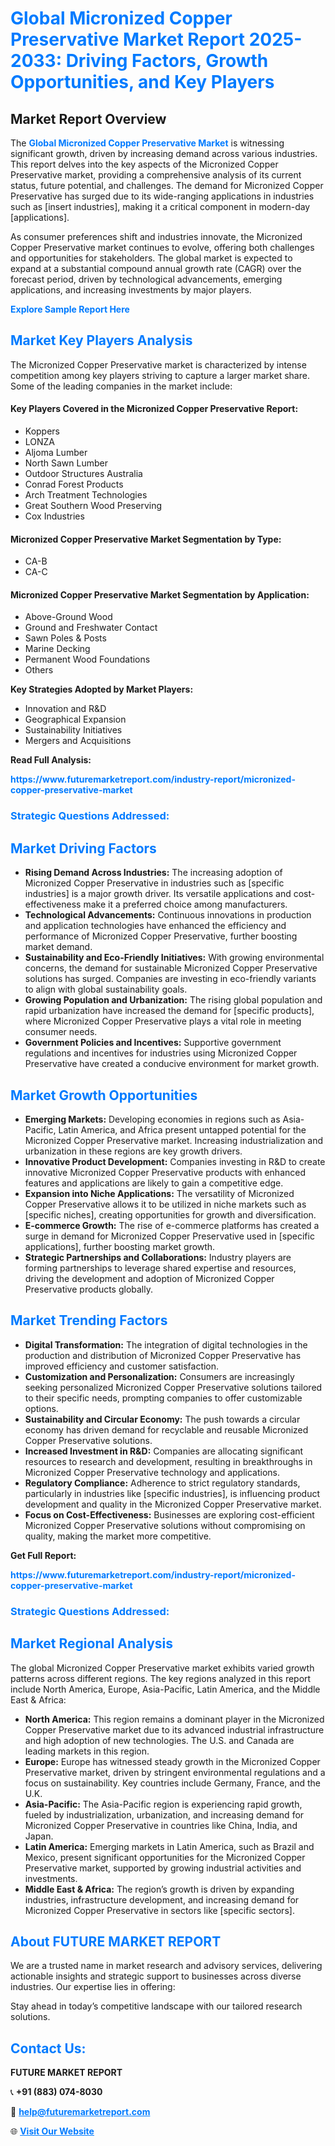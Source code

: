 <h1 style="color: #007BFF;">Global Micronized Copper Preservative Market Report 2025-2033: Driving Factors, Growth Opportunities, and Key Players</h1>

<section id="overview">
<h2>Market Report Overview</h2>
<p>The <a href="https://www.futuremarketreport.com/industry-report/micronized-copper-preservative-market" style="color: #007BFF; text-decoration: none;"><strong>Global Micronized Copper Preservative Market</strong></a> is witnessing significant growth, driven by increasing demand across various industries. This report delves into the key aspects of the Micronized Copper Preservative market, providing a comprehensive analysis of its current status, future potential, and challenges. The demand for Micronized Copper Preservative has surged due to its wide-ranging applications in industries such as [insert industries], making it a critical component in modern-day [applications].</p>
<p>As consumer preferences shift and industries innovate, the Micronized Copper Preservative market continues to evolve, offering both challenges and opportunities for stakeholders. The global market is expected to expand at a substantial compound annual growth rate (CAGR) over the forecast period, driven by technological advancements, emerging applications, and increasing investments by major players.</p>
</section>

<section id="overview">
<p><a href="https://www.futuremarketreport.com/request-sample/reportId=102968" style="color: #007BFF; text-decoration: none;"><strong>Explore Sample Report Here</strong></a></p>
</section>

<section id="key-players">
<h2 style="color: #007BFF;">Market Key Players Analysis</h2>
<p>The Micronized Copper Preservative market is characterized by intense competition among key players striving to capture a larger market share. Some of the leading companies in the market include:</p>
<h4>Key Players Covered in the Micronized Copper Preservative Report:</h4>
<ul><li>Koppers</li><li>LONZA</li><li>Aljoma Lumber</li><li>North Sawn Lumber</li><li>Outdoor Structures Australia</li><li>Conrad Forest Products</li><li>Arch Treatment Technologies</li><li>Great Southern Wood Preserving</li><li>Cox Industries</li></ul>
<h4>Micronized Copper Preservative Market Segmentation by Type:</h4>
<ul><li>CA-B</li><li>CA-C</li></ul>

<h4>Micronized Copper Preservative Market Segmentation by Application:</h4>
<ul><li>Above-Ground Wood</li><li>Ground and Freshwater Contact</li><li>Sawn Poles &amp; Posts</li><li>Marine Decking</li><li>Permanent Wood Foundations</li><li>Others</li></ul>
<p><strong>Key Strategies Adopted by Market Players:</strong></p>
<ul>
<li>Innovation and R&D</li>
<li>Geographical Expansion</li>
<li>Sustainability Initiatives</li>
<li>Mergers and Acquisitions</li>
</ul>
</section>

<section>
<p><strong>Read Full Analysis: </strong></p><a href="https://www.futuremarketreport.com/industry-report/micronized-copper-preservative-market" style="color: #007BFF; text-decoration: none;"><strong>https://www.futuremarketreport.com/industry-report/micronized-copper-preservative-market</strong></a>
<h3 style="color: #007BFF;">Strategic Questions Addressed:</h3>
</section>

<section id="driving-factors">
<h2 style="color: #007BFF;">Market Driving Factors</h2>
<ul>
<li><strong>Rising Demand Across Industries:</strong> The increasing adoption of Micronized Copper Preservative in industries such as [specific industries] is a major growth driver. Its versatile applications and cost-effectiveness make it a preferred choice among manufacturers.</li>
<li><strong>Technological Advancements:</strong> Continuous innovations in production and application technologies have enhanced the efficiency and performance of Micronized Copper Preservative, further boosting market demand.</li>
<li><strong>Sustainability and Eco-Friendly Initiatives:</strong> With growing environmental concerns, the demand for sustainable Micronized Copper Preservative solutions has surged. Companies are investing in eco-friendly variants to align with global sustainability goals.</li>
<li><strong>Growing Population and Urbanization:</strong> The rising global population and rapid urbanization have increased the demand for [specific products], where Micronized Copper Preservative plays a vital role in meeting consumer needs.</li>
<li><strong>Government Policies and Incentives:</strong> Supportive government regulations and incentives for industries using Micronized Copper Preservative have created a conducive environment for market growth.</li>
</ul>
</section>

<section id="growth-opportunities">
<h2 style="color: #007BFF;">Market Growth Opportunities</h2>
<ul>
<li><strong>Emerging Markets:</strong> Developing economies in regions such as Asia-Pacific, Latin America, and Africa present untapped potential for the Micronized Copper Preservative market. Increasing industrialization and urbanization in these regions are key growth drivers.</li>
<li><strong>Innovative Product Development:</strong> Companies investing in R&D to create innovative Micronized Copper Preservative products with enhanced features and applications are likely to gain a competitive edge.</li>
<li><strong>Expansion into Niche Applications:</strong> The versatility of Micronized Copper Preservative allows it to be utilized in niche markets such as [specific niches], creating opportunities for growth and diversification.</li>
<li><strong>E-commerce Growth:</strong> The rise of e-commerce platforms has created a surge in demand for Micronized Copper Preservative used in [specific applications], further boosting market growth.</li>
<li><strong>Strategic Partnerships and Collaborations:</strong> Industry players are forming partnerships to leverage shared expertise and resources, driving the development and adoption of Micronized Copper Preservative products globally.</li>
</ul>
</section>

<section id="trending-factors">
<h2 style="color: #007BFF;">Market Trending Factors</h2>
<ul>
<li><strong>Digital Transformation:</strong> The integration of digital technologies in the production and distribution of Micronized Copper Preservative has improved efficiency and customer satisfaction.</li>
<li><strong>Customization and Personalization:</strong> Consumers are increasingly seeking personalized Micronized Copper Preservative solutions tailored to their specific needs, prompting companies to offer customizable options.</li>
<li><strong>Sustainability and Circular Economy:</strong> The push towards a circular economy has driven demand for recyclable and reusable Micronized Copper Preservative solutions.</li>
<li><strong>Increased Investment in R&D:</strong> Companies are allocating significant resources to research and development, resulting in breakthroughs in Micronized Copper Preservative technology and applications.</li>
<li><strong>Regulatory Compliance:</strong> Adherence to strict regulatory standards, particularly in industries like [specific industries], is influencing product development and quality in the Micronized Copper Preservative market.</li>
<li><strong>Focus on Cost-Effectiveness:</strong> Businesses are exploring cost-efficient Micronized Copper Preservative solutions without compromising on quality, making the market more competitive.</li>
</ul>
</section>

<section>
<p><strong>Get Full Report: </strong></p><a href="https://www.futuremarketreport.com/industry-report/micronized-copper-preservative-market" style="color: #007BFF; text-decoration: none;"><strong>https://www.futuremarketreport.com/industry-report/micronized-copper-preservative-market</strong></a>
<h3 style="color: #007BFF;">Strategic Questions Addressed:</h3>
</section>


<section id="regional-analysis">
<h2 style="color: #007BFF;">Market Regional Analysis</h2>
<p>The global Micronized Copper Preservative market exhibits varied growth patterns across different regions. The key regions analyzed in this report include North America, Europe, Asia-Pacific, Latin America, and the Middle East & Africa:</p>
<ul>
<li><strong>North America:</strong> This region remains a dominant player in the Micronized Copper Preservative market due to its advanced industrial infrastructure and high adoption of new technologies. The U.S. and Canada are leading markets in this region.</li>
<li><strong>Europe:</strong> Europe has witnessed steady growth in the Micronized Copper Preservative market, driven by stringent environmental regulations and a focus on sustainability. Key countries include Germany, France, and the U.K.</li>
<li><strong>Asia-Pacific:</strong> The Asia-Pacific region is experiencing rapid growth, fueled by industrialization, urbanization, and increasing demand for Micronized Copper Preservative in countries like China, India, and Japan.</li>
<li><strong>Latin America:</strong> Emerging markets in Latin America, such as Brazil and Mexico, present significant opportunities for the Micronized Copper Preservative market, supported by growing industrial activities and investments.</li>
<li><strong>Middle East & Africa:</strong> The region’s growth is driven by expanding industries, infrastructure development, and increasing demand for Micronized Copper Preservative in sectors like [specific sectors].</li>
</ul>
</section>

<footer>
<h2 style="color: #007BFF;">About FUTURE MARKET REPORT</h2>
<p>We are a trusted name in market research and advisory services, delivering actionable insights and strategic support to businesses across diverse industries. Our expertise lies in offering:</p>

<p>Stay ahead in today’s competitive landscape with our tailored research solutions.</p>

<h2 style="color: #007BFF;">Contact Us:</h2>
<p><strong>FUTURE MARKET REPORT</strong></p>
<p>📞 <strong>+91 (883) 074-8030</strong></p>
<p>📧 <strong><a href="mailto:help@futuremarketreport.com" style="color: #007BFF;">help@futuremarketreport.com</a></strong></p>
<p>🌐 <strong><a href="https://www.futuremarketreport.com/" style="color: #007BFF;">Visit Our Website</a></strong></p>
</footer>